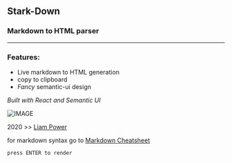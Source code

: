 ## Stark-Down 
### Markdown to HTML parser 
____


### Features:

- Live markdown to HTML generation
- copy to clipboard
- *Fancy* semantic-ui design

*Built with React and Semantic UI*

![IMAGE](http://unsplash.it/g/200?random&gravity=center)

2020 >> [Liam Power](http://www.liampower.dev)

for markdown syntax go to [Markdown Cheatsheet](http://mdcheatsheet.com/)

`press ENTER to render`





